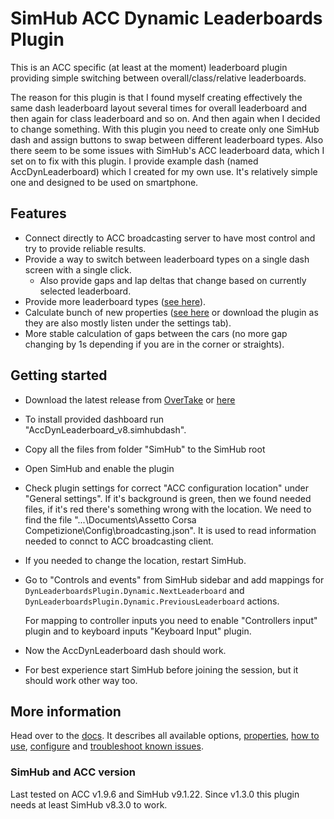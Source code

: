 # SimHub ACC Dynamic Leaderboards Plugin

This is an ACC specific (at least at the moment) leaderboard plugin providing simple switching between overall/class/relative leaderboards. 

The reason for this plugin is that I found myself creating effectively the same dash leaderboard layout several times for overall leaderboard and then again for class leaderboard and so on. And then again when I decided to change something. With this plugin you need to create only one SimHub dash and assign buttons to swap between different leaderboard types. Also there seem to be some issues with SimHub's ACC leaderboard data, which I set on to fix with this plugin. I provide example dash (named AccDynLeaderboard) which I created for my own use. It's relatively simple one and designed to be used on smartphone.

## Features
- Connect directly to ACC broadcasting server to have most control and try to provide reliable results.
- Provide a way to switch between leaderboard types on a single dash screen with a single click.
    - Also provide gaps and lap deltas that change based on currently selected leaderboard.
- Provide more leaderboard types ([see here](https://kaiusl.github.io/KLPlugins.DynLeaderboards/stable/reference/leaderboards/)).
- Calculate bunch of new properties ([see here](https://kaiusl.github.io/KLPlugins.DynLeaderboards/stable/reference/properties/) or download the plugin as they are also mostly listen under the settings tab).
- More stable calculation of gaps between the cars (no more gap changing by 1s depending if you are in the corner or straights).

## Getting started

* Download the latest release from [OverTake](https://www.overtake.gg/downloads/acc-simhub-dynamic-leaderboards-plugin.50424/) or [here](https://github.com/kaiusl/KLPlugins.Leaderboard/releases)
* To install provided dashboard run "AccDynLeaderboard_v8.simhubdash".
* Copy all the files from folder "SimHub" to the SimHub root
* Open SimHub and enable the plugin
* Check plugin settings for correct "ACC configuration location" under "General settings".  If it's background is green, then we found needed files, if it's red there's something wrong with the location. We need to find the file "...\Documents\Assetto Corsa Competizione\Config\broadcasting.json". It is used to read information needed to connct to ACC broadcasting client.
* If you needed to change the location, restart SimHub.
* Go to "Controls and events" from SimHub sidebar and add mappings for `DynLeaderboardsPlugin.Dynamic.NextLeaderboard` and `DynLeaderboardsPlugin.Dynamic.PreviousLeaderboard` actions. 

	For mapping to controller inputs you need to enable "Controllers input" plugin and to keyboard inputs "Keyboard Input" plugin.
    
* Now the AccDynLeaderboard dash should work.
* For best experience start SimHub before joining the session, but it should work other way too.
 
## More information

Head over to the [docs](https://kaiusl.github.io/KLPlugins.DynLeaderboards/stable/). It describes all available options, [properties](https://kaiusl.github.io/KLPlugins.DynLeaderboards/stable/reference/properties/), [how to use](https://kaiusl.github.io/KLPlugins.DynLeaderboards/stable/user_guide/getting_started/), [configure](https://kaiusl.github.io/KLPlugins.DynLeaderboards/stable/user_guide/config/) and [troubleshoot known issues](https://kaiusl.github.io/KLPlugins.DynLeaderboards/stable/user_guide/troubleshooting/).

### SimHub and ACC version

Last tested on ACC v1.9.6 and SimHub v9.1.22. Since v1.3.0 this plugin needs at least SimHub v8.3.0 to work.
